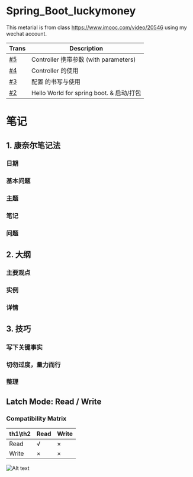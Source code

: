 # Spring_Boot_luckymoney

This metarial is from class https://www.imooc.com/video/20546 using my wechat account. 

| Trans | Description |
| ----- | ----- |
| [#5](https://github.com/DapengJin/Spring_Boot_luckymoney/pull/5) | Controller 携带参数 (with parameters) |
| [#4](https://github.com/DapengJin/Spring_Boot_luckymoney/pull/4) | Controller 的使用 |
| [#3](https://github.com/DapengJin/Spring_Boot_luckymoney/pull/3) | 配置 的书写与使用 |
| [#2](https://github.com/DapengJin/Spring_Boot_luckymoney/pull/2) | Hello World for spring boot. & 启动/打包 |


# 笔记

## 1. 康奈尔笔记法

### 日期

### 基本问题

### 主题

### 笔记

### 问题

## 2. 大纲

### 主要观点

### 实例

### 详情

## 3. 技巧

### 写下关键事实

### 切勿过度，量力而行

### 整理

## Latch Mode: Read / Write

### Compatibility Matrix

|th1\th2| Read | Write |
| ----- | ----- | ----- |
|Read|√|×|
|Write |×|×|

![Alt text](https://images.pexels.com/photos/3586966/pexels-photo-3586966.jpeg "a title")

